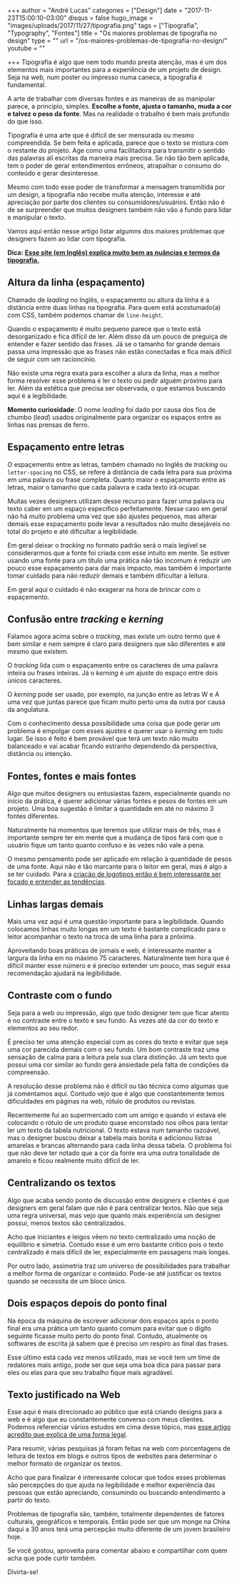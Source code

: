 +++
author = "André Lucas"
categories = ["Design"]
date = "2017-11-23T15:00:10-03:00"
disqus = false
hugo_image = "images/uploads/2017/11/27/tipografia.png"
tags = ["Tipografia", "Typography", "Fontes"]
title = "Os maiores problemas de tipografia no design"
type = ""
url = "/os-maiores-problemas-de-tipografia-no-design/"
youtube = ""

+++
Tipografia é algo que nem todo mundo presta atenção, mas é um dos elementos mais importantes para a experiência de um projeto de design. Seja na web, num poster ou impresso numa caneca, a tipografia é fundamental.

A arte de trabalhar com diversas fontes e as maneiras de as manipular parece, a princípio, simples. **Escolhe a fonte, ajusta o tamanho, muda a cor e talvez o peso da fonte**. Mas na realidade o trabalho é bem mais profundo do que isso.

Tipografia é uma arte que é difícil de ser mensurada ou mesmo compreendida. Se bem feita e aplicada, parece que o texto se mistura com o restante do projeto. Age como uma facilitadora para transmitir o sentido das palavras alí escritas da maneira mais precisa. Se não tão bem aplicada, tem o poder de gerar entendimentos errôneos, atrapalhar o consumo do conteúdo e gerar desinteresse.

Mesmo com todo esse poder de transformar a mensagem transmitida por um design, a tipografia não recebe muita atenção, interesse e até apreciação por parte dos clientes ou consumidores/usuários. Então não é de se surpreender que muitos designers também não vão a fundo para lidar e manipular o texto.

Vamos aqui então nesse artigo listar algumns dos maiores problemas que designers fazem ao lidar com tipografia.

**Dica:** [**Esse site (em Inglês) explica muito bem as nuâncias e termos da tipografia.**](https://www.supremo.tv/typeterms/)

## Altura da linha (espaçamento)

Chamado de _leading_ no Inglês, o espaçamento ou altura da linha é a distância entre duas linhas na tipografia. Para quem está acostumado(a) com CSS, também podemos chamar de `line-height`.

Quando o espaçamento é muito pequeno parece que o texto está desorganizado e fica difícil de ler. Além disso dá um pouco de preguiça de entender e fazer sentido das frases. Já se o tamanho for grande demais passa uma impressão que as frases não estão conectadas e fica mais difícil de seguir com um racioncínio.

Não existe uma regra exata para escolher a alura da linha, mas a melhor forma resolver esse problema é ler o texto ou pedir alguém próximo para ler. Além da estética que precisa ser observada, o que estamos buscando aqui é a legibilidade.

**Momento curiosidade**: O nome _leading_ foi dado por causa dos fios de chumbo (_lead_) usados originalmente para organizar os espaços entre as linhas nas prensas de ferro.

## Espaçamento entre letras

O espaçemento entre as letras, também chamado no Inglês de _tracking_ ou `letter-spacing` no CSS, se refere à distância de cada letra para sua próxima em uma palavra ou frase completa. Quanto maior o espaçamento entre as letras, maior o tamanho que cada palavra e cada texto irá ocupar.

Muitas vezes designers utilizam desse recurso para fazer uma palavra ou texto caber em um espaço específico perfeitamente. Nesse caso em geral não há muito problema uma vez que são ajustes pequenos, mas alterar demais esse espaçamento pode levar a resultados não muito desejáveis no total do projeto e até dificultar a legibilidade.

Em geral deixar o _tracking_ no formato padrão será o mais legível se considerarmos que a fonte foi criada com esse intuito em mente. Se estiver usando uma fonte para um título uma prática não tão incomum é reduzir um pouco esse espaçamento para dar mais impacto, mas também é importante tomar cuidado para não reduzir demais e também dificultar a leitura.

Em geral aqui o cuidado é não exagerar na hora de brincar com o espaçemento.

## Confusão entre _tracking_ e _kerning_

Falamos agora acima sobre o _tracking_, mas existe um outro termo que é bem similar e nem sempre é claro para designers que são diferentes e até mesmo que existem.

O _tracking_ lida com o espaçamento entre os caracteres de uma palavra inteira ou frases inteiras. Já o _kerning_ é um ajuste do espaço entre dois únicos caracteres.

O _kerning_ pode ser usado, por exemplo, na junção entre as letras W e A uma vez que juntas parece que ficam muito perto uma da outra por causa da angulatura.

Com o conhecimento dessa possibilidade uma coisa que pode gerar um problema é empolgar com esses ajustes e querer usar o _kerning_ em todo lugar. Se isso é feito é bem provável que terá um texto não muito balanceado e vai acabar ficando estranho dependendo da perspectiva, distância ou intenção.

## Fontes, fontes e mais fontes

Algo que muitos designers ou entusiastas fazem, especialmente quando no início da prática, é querer adicionar várias fontes e pesos de fontes em um projeto. Uma boa sugestão é limitar a quantidade em até no máximo 3 fontes diferentes.

Naturalmente há momentos que teremos que utilizar mais de três, mas é importante sempre ter em mente que a mudança de tipos fará com que o usuário fique um tanto quanto confuso e às vezes não vale a pena.

O mesmo pensamento pode ser aplicado em relação à quantidade de pesos de uma fonte. Aqui não é tão marcante para o leitor em geral, mas é algo a se ter cuidado. Para a [criação de logotipos então é bem interessante ser focado e entender as tendências](https://temporalcerebral.com.br/6-tendencias-de-logotipos-dos-proximos-anos/).

## Linhas largas demais

Mais uma vez aqui é uma questão importante para a legibilidade. Quando colocamos linhas muito longas em um texto é bastante complicado para o leitor acompanhar o texto na troca de uma linha para a próxima.

Aproveitando boas práticas de jornais e web, é interessante manter a largura da linha em no máximo 75 caracteres. Naturalmente tem hora que é difícil manter esse número e é preciso extender um pouco, mas seguir essa recomendação ajudará na legibilidade.

## Contraste com o fundo

Seja para a web ou impressão, algo que todo designer tem que ficar atento é no contraste entre o texto e seu fundo. Às vezes até da cor do texto e elementos ao seu redor.

É preciso ter uma atenção especial com as cores do texto e evitar que seja uma cor parecida demais com o seu fundo. Um bom contraste traz uma sensação de calma para a leitura pela sua clara distinção. Já um texto que possui uma cor similar ao fundo gera ansiedade pela falta de condições da compreensão.

A resolução desse problema não é difícil ou tão técnica como algumas que já comentamos aqui. Contudo vejo que é algo que constantemente temos dificuldades em páginas na web, rótulo de produtos ou revistas.

Recentemente fui ao supermercado com um amigo e quando vi estava ele colocando o rótulo de um produto quase enconstado nos olhos para tentar ler um texto da tabela nutricional. O texto estava num tamanho razoável, mas o designer buscou deixar a tabela mais bonita e adicionou listras amarelas e brancas alternando para cada linha dessa tabela. O problema foi que não deve ter notado que a cor da fonte era uma outra tonalidade de amarelo e ficou realmente muito difícil de ler.

## Centralizando os textos

Algo que acaba sendo ponto de discussão entre designers e clientes é que designers em geral falam que não é para centralizar textos. Não que seja uma regra universal, mas vejo que quanto mais experiência um designer possui, menos textos são centralizados.

Acho que iniciantes e leigos vêem no texto centralizado uma noção de equilíbrio e simetria. Contudo esse é um erro bastante crítico pois o texto centralizado é mais difícil de ler, especialmente em passagens mais longas.

Por outro lado, assimetria traz um universo de possibilidades para trabalhar a melhor forma de organizar o conteúdo. Pode-se até justificar os textos quando se necessita de um bloco único.

## Dois espaços depois do ponto final

Na época da máquina de escrever adicionar dois espaços após o ponto final era uma prática um tanto quanto comum para evitar que o dígito seguinte ficasse muito perto do ponto final. Contudo, atualmente os softwares de escrita já sabem que é preciso um respiro ao final das frases.

Esse último está cada vez menos utilizado, mas se você tem um time de redatores mais antigo, pode ser que seja uma boa dica para passar para eles ou elas para que seu trabalho fique mais agradável.

## Texto justificado na Web

Esse aqui é mais direcionado ao público que está criando designs para a web e é algo que eu constantemente converso com meus clientes. Podemos referenciar vários estudos em cima desse tópico, mas [esse artigo acredito que explica de uma forma legal](https://mendelsonthome.com.br/porque-nao-justificar-textos-para-web/).

Para resumir, várias pesquisas já foram feitas na web com porcentagens de leitura de textos em blogs e outros tipos de websites para determinar o melhor formato de organizar os textos.

Acho que para finalizar é interessante colocar que todos esses problemas são percepções do que ajuda na legibilidade e melhor experiência das pessoas que estão apreciando, consumindo ou buscando entendimento a partir do texto.

Problemas de tipografia são, também, totalmente dependentes de fatores culturais, geográficos e temporais. Então pode ser que um monge na China daqui a 30 anos terá uma percepção muito diferente de um jovem brasileiro hoje.

Se você gostou, aproveita para comentar abaixo e compartilhar com quem acha que pode curtir também.

Divirta-se!